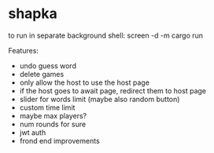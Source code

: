 # shapka
to run in separate background shell:
screen -d -m cargo run

Features:
- undo guess word
- delete games
- only allow the host to use the host page
- if the host goes to await page, redirect them to host page
- slider for words limit (maybe also random button)
- custom time limit
- maybe max players?
- num rounds for sure
- jwt auth
- frond end improvements